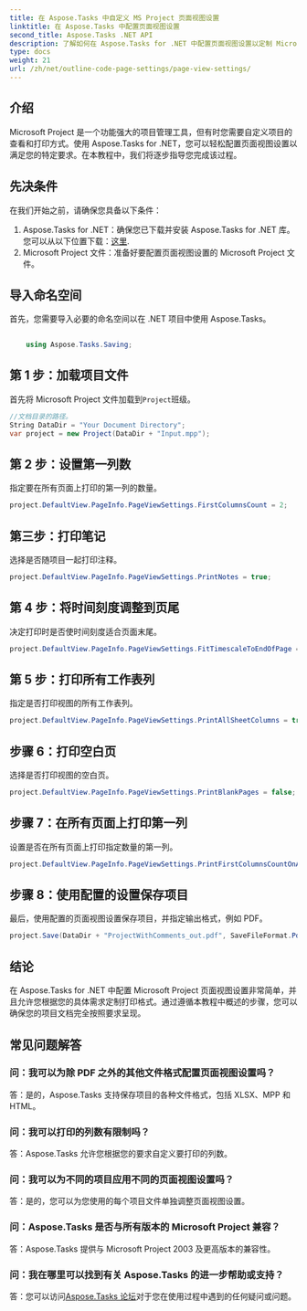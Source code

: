 ```yaml
---
title: 在 Aspose.Tasks 中自定义 MS Project 页面视图设置
linktitle: 在 Aspose.Tasks 中配置页面视图设置
second_title: Aspose.Tasks .NET API
description: 了解如何在 Aspose.Tasks for .NET 中配置页面视图设置以定制 Microsoft Project 文档的打印格式。
type: docs
weight: 21
url: /zh/net/outline-code-page-settings/page-view-settings/
---
```

## 介绍
Microsoft Project 是一个功能强大的项目管理工具，但有时您需要自定义项目的查看和打印方式。使用 Aspose.Tasks for .NET，您可以轻松配置页面视图设置以满足您的特定要求。在本教程中，我们将逐步指导您完成该过程。
## 先决条件
在我们开始之前，请确保您具备以下条件：
1.  Aspose.Tasks for .NET：确保您已下载并安装 Aspose.Tasks for .NET 库。您可以从以下位置下载：[这里](https://releases.aspose.com/tasks/net/).
2. Microsoft Project 文件：准备好要配置页面视图设置的 Microsoft Project 文件。

## 导入命名空间
首先，您需要导入必要的命名空间以在 .NET 项目中使用 Aspose.Tasks。
```csharp
    
    using Aspose.Tasks.Saving;
```
## 第 1 步：加载项目文件
首先将 Microsoft Project 文件加载到`Project`班级。
```csharp
//文档目录的路径。
String DataDir = "Your Document Directory";
var project = new Project(DataDir + "Input.mpp");
```
## 第 2 步：设置第一列数
指定要在所有页面上打印的第一列的数量。
```csharp
project.DefaultView.PageInfo.PageViewSettings.FirstColumnsCount = 2;
```
## 第三步：打印笔记
选择是否随项目一起打印注释。
```csharp
project.DefaultView.PageInfo.PageViewSettings.PrintNotes = true;
```
## 第 4 步：将时间刻度调整到页尾
决定打印时是否使时间刻度适合页面末尾。
```csharp
project.DefaultView.PageInfo.PageViewSettings.FitTimescaleToEndOfPage = true;
```
## 第 5 步：打印所有工作表列
指定是否打印视图的所有工作表列。
```csharp
project.DefaultView.PageInfo.PageViewSettings.PrintAllSheetColumns = true;
```
## 步骤 6：打印空白页
选择是否打印视图的空白页。
```csharp
project.DefaultView.PageInfo.PageViewSettings.PrintBlankPages = false;
```
## 步骤 7：在所有页面上打印第一列
设置是否在所有页面上打印指定数量的第一列。
```csharp
project.DefaultView.PageInfo.PageViewSettings.PrintFirstColumnsCountOnAllPages = true;
```
## 步骤 8：使用配置的设置保存项目
最后，使用配置的页面视图设置保存项目，并指定输出格式，例如 PDF。
```csharp
project.Save(DataDir + "ProjectWithComments_out.pdf", SaveFileFormat.Pdf);
```

## 结论
在 Aspose.Tasks for .NET 中配置 Microsoft Project 页面视图设置非常简单，并且允许您根据您的具体需求定制打印格式。通过遵循本教程中概述的步骤，您可以确保您的项目文档完全按照要求呈现。
## 常见问题解答
### 问：我可以为除 PDF 之外的其他文件格式配置页面视图设置吗？
答：是的，Aspose.Tasks 支持保存项目的各种文件格式，包括 XLSX、MPP 和 HTML。
### 问：我可以打印的列数有限制吗？
答：Aspose.Tasks 允许您根据您的要求自定义要打印的列数。
### 问：我可以为不同的项目应用不同的页面视图设置吗？
答：是的，您可以为您使用的每个项目文件单独调整页面视图设置。
### 问：Aspose.Tasks 是否与所有版本的 Microsoft Project 兼容？
答：Aspose.Tasks 提供与 Microsoft Project 2003 及更高版本的兼容性。
### 问：我在哪里可以找到有关 Aspose.Tasks 的进一步帮助或支持？
答：您可以访问[Aspose.Tasks 论坛](https://forum.aspose.com/c/tasks/15)对于您在使用过程中遇到的任何疑问或问题。